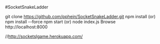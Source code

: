 #SocketSnakeLadder

git clone https://github.com/pphein/SocketSnakeLadder.git
npm install (or) npm install --force
npm start (or) node index.js
Browse http://localhost:8000


//http://socketslgame.herokuapp.com/

